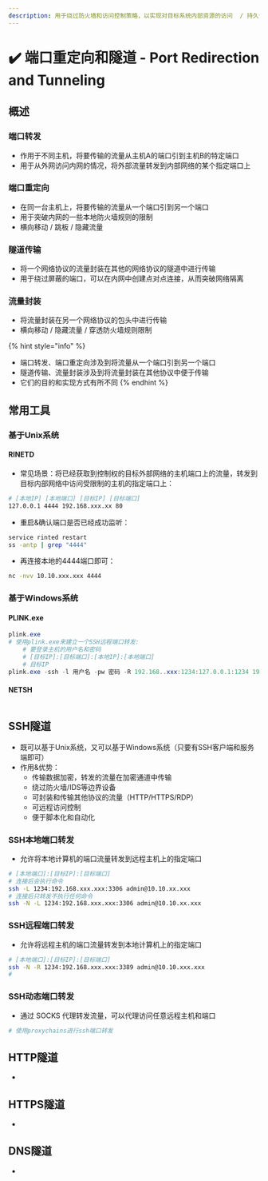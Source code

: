 ```yaml
---
description: 用于绕过防火墙和访问控制策略，以实现对目标系统内部资源的访问  / 持久访问
---
```


# ✔️ 端口重定向和隧道 - Port Redirection and Tunneling

## 概述

### 端口转发

* 作用于不同主机，将要传输的流量从主机A的端口引到主机B的特定端口
* 用于从外网访问内网的情况，将外部流量转发到内部网络的某个指定端口上

### 端口重定向

* 在同一台主机上，将要传输的流量从一个端口引到另一个端口
* 用于突破内网的一些本地防火墙规则的限制
* 横向移动 / 跳板 / 隐藏流量

### 隧道传输

* 将一个网络协议的流量封装在其他的网络协议的隧道中进行传输
* 用于绕过屏蔽的端口，可以在内网中创建点对点连接，从而突破网络隔离

### 流量封装

* 将流量封装在另一个网络协议的包头中进行传输
* 横向移动 / 隐藏流量 / 穿透防火墙规则限制

{% hint style="info" %}
* 端口转发、端口重定向涉及到将流量从一个端口引到另一个端口
* 隧道传输、流量封装涉及到将流量封装在其他协议中便于传输
* 它们的目的和实现方式有所不同
{% endhint %}

## 常用工具

### 基于Unix系统

#### RINETD&#x20;

* 常见场景：将已经获取到控制权的目标外部网络的主机端口上的流量，转发到目标内部网络中访问受限制的主机的指定端口上：

```bash
# [本地IP] [本地端口] [目标IP] [目标端口]
127.0.0.1 4444 192.168.xxx.xx 80
```

* 重启&确认端口是否已经成功监听：

```bash
service rinted restart
ss -antp | grep "4444"
```

* 再连接本地的4444端口即可：

```bash
nc -nvv 10.10.xxx.xxx 4444
```

### 基于Windows系统

#### PLINK.exe&#x20;

```powershell
plink.exe
# 使用plink.exe来建立一个SSH远程端口转发: 
    # 要登录主机的用户名和密码
    # [目标IP]:[目标端口]:[本地IP]:[本地端口]
    # 目标IP
plink.exe -ssh -l 用户名 -pw 密码 -R 192.168..xxx:1234:127.0.0.1:1234 192.168.xxx.xxx
```

#### NETSH

```powershell
```

## SSH隧道

* 既可以基于Unix系统，又可以基于Windows系统（只要有SSH客户端和服务端即可）
* 作用&优势：
  * 传输数据加密，转发的流量在加密通道中传输
  * 绕过防火墙/IDS等边界设备
  * 可封装和传输其他协议的流量（HTTP/HTTPS/RDP）
  * 可远程访问控制
  * 便于脚本化和自动化

### SSH本地端口转发

* 允许将本地计算机的端口流量转发到远程主机上的指定端口

```bash
# [本地端口]:[目标IP]:[目标端口] 
# 连接后会执行命令
ssh -L 1234:192.168.xxx.xxx:3306 admin@10.10.xx.xxx
# 连接后只转发不执行任何命令
ssh -N -L 1234:192.168.xxx.xxx:3306 admin@10.10.xx.xxx
```

### SSH远程端口转发

* 允许将远程主机的端口流量转发到本地计算机上的指定端口

```bash
# [本地端口]:[目标IP]:[目标端口]
ssh -N -R 1234:192.168.xxx.xxx:3389 admin@10.10.xxx.xxx
# 
```

### SSH动态端口转发

* 通过 SOCKS 代理转发流量，可以代理访问任意远程主机和端口

```bash
# 使用proxychains进行ssh端口转发

```

## HTTP隧道

*





## HTTPS隧道

*



## DNS隧道

*
